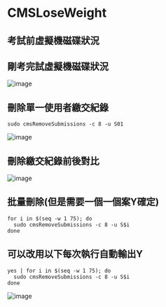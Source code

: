 # CMSLoseWeight  

## 考試前虛擬機磁碟狀況  

    
## 剛考完試虛擬機磁碟狀況  
![image](https://github.com/user-attachments/assets/0aa86cd1-36ba-4af5-acda-ae136090b392)

## 刪除單一使用者繳交紀錄  
```  
sudo cmsRemoveSubmissions -c 8 -u S01  
``` 
![image](https://github.com/user-attachments/assets/c3cfa183-0781-468e-ada3-e0bf263de8d6)  
## 刪除繳交紀錄前後對比  
![image](https://github.com/user-attachments/assets/ee42963c-274b-4566-9d3b-2b591d9c5e00)  
## 批量刪除(但是需要一個一個案Y確定)  
```
for i in $(seq -w 1 75); do
  sudo cmsRemoveSubmissions -c 8 -u S$i
done

```
## 可以改用以下每次執行自動輸出Y  
```
yes | for i in $(seq -w 1 75); do
  sudo cmsRemoveSubmissions -c 8 -u S$i
done
```
![image](https://github.com/user-attachments/assets/c0158a8d-1f17-43fd-8908-6cd4d5f149c8)

